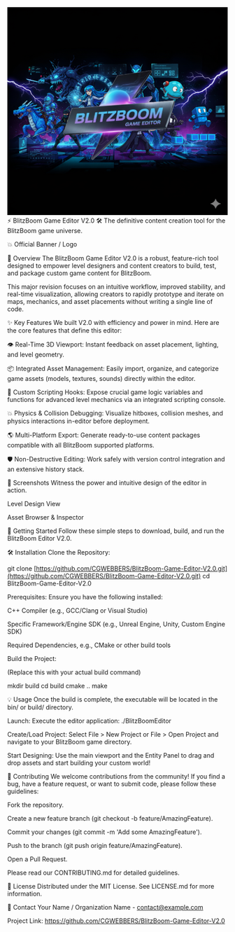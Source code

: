 <div align="center">
<img width="1200" height="475" alt="GHBanner" src="https://github.com/CGWEBBERS/BlitzBoom-Game-Editor-V2.0/blob/main/banner.png" />
</div>
⚡ BlitzBoom Game Editor V2.0 🛠️
The definitive content creation tool for the BlitzBoom game universe.

💥 Official Banner / Logo
<!--
NOTE: Replace the placeholder image URL below with the actual link to your logo/banner.
GitHub supports linking images directly.
-->

📝 Overview
The BlitzBoom Game Editor V2.0 is a robust, feature-rich tool designed to empower level designers and content creators to build, test, and package custom game content for BlitzBoom.

This major revision focuses on an intuitive workflow, improved stability, and real-time visualization, allowing creators to rapidly prototype and iterate on maps, mechanics, and asset placements without writing a single line of code.

✨ Key Features
We built V2.0 with efficiency and power in mind. Here are the core features that define this editor:

👁️ Real-Time 3D Viewport: Instant feedback on asset placement, lighting, and level geometry.

📦 Integrated Asset Management: Easily import, organize, and categorize game assets (models, textures, sounds) directly within the editor.

🔗 Custom Scripting Hooks: Expose crucial game logic variables and functions for advanced level mechanics via an integrated scripting console.

💥 Physics & Collision Debugging: Visualize hitboxes, collision meshes, and physics interactions in-editor before deployment.

🌎 Multi-Platform Export: Generate ready-to-use content packages compatible with all BlitzBoom supported platforms.

🛡️ Non-Destructive Editing: Work safely with version control integration and an extensive history stack.

📸 Screenshots
Witness the power and intuitive design of the editor in action.

Level Design View

Asset Browser & Inspector





🚀 Getting Started
Follow these simple steps to download, build, and run the BlitzBoom Editor V2.0.

🛠️ Installation
Clone the Repository:

git clone [https://github.com/CGWEBBERS/BlitzBoom-Game-Editor-V2.0.git](https://github.com/CGWEBBERS/BlitzBoom-Game-Editor-V2.0.git)
cd BlitzBoom-Game-Editor-V2.0

Prerequisites: Ensure you have the following installed:

C++ Compiler (e.g., GCC/Clang or Visual Studio)

Specific Framework/Engine SDK (e.g., Unreal Engine, Unity, Custom Engine SDK)

Required Dependencies, e.g., CMake or other build tools

Build the Project:

(Replace this with your actual build command)

mkdir build
cd build
cmake ..
make

💡 Usage
Once the build is complete, the executable will be located in the bin/ or build/ directory.

Launch: Execute the editor application: ./BlitzBoomEditor

Create/Load Project: Select File > New Project or File > Open Project and navigate to your BlitzBoom game directory.

Start Designing: Use the main viewport and the Entity Panel to drag and drop assets and start building your custom world!

🤝 Contributing
We welcome contributions from the community! If you find a bug, have a feature request, or want to submit code, please follow these guidelines:

Fork the repository.

Create a new feature branch (git checkout -b feature/AmazingFeature).

Commit your changes (git commit -m 'Add some AmazingFeature').

Push to the branch (git push origin feature/AmazingFeature).

Open a Pull Request.

Please read our CONTRIBUTING.md for detailed guidelines.

📄 License
Distributed under the MIT License. See LICENSE.md for more information.

📧 Contact
Your Name / Organization Name - contact@example.com

Project Link: https://github.com/CGWEBBERS/BlitzBoom-Game-Editor-V2.0
